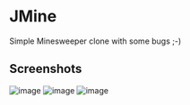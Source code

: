 # JMine
 Simple Minesweeper clone with some bugs ;-)

## Screenshots
![image](https://user-images.githubusercontent.com/45694082/120883677-d1e83600-c5de-11eb-96a2-252fe11e2764.png)
![image](https://user-images.githubusercontent.com/45694082/120883721-1247b400-c5df-11eb-851c-572627c183f9.png)
![image](https://user-images.githubusercontent.com/45694082/120883726-183d9500-c5df-11eb-9325-07536f7be1c5.png)
